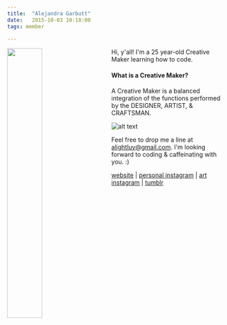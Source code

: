 ```yaml
---
title:  "Alejandra Garbutt"
date:   2015-10-03 10:18:00
tags: member

---
```


<img style="float: left; width: 40%; margin-right: 40px;" src="http://s28.postimg.org/vnidbd08d/profile_pic.png">


Hi, y'all! I'm a 25 year-old Creative Maker learning how to code.

#### What is a Creative Maker?

A Creative Maker is a balanced integration of the functions performed by the DESIGNER, ARTIST, & CRAFTSMAN.

![alt text](http://alejandragarbutt.com/wp-content/uploads/2014/10/creative_maker_graphic1.png "Logo Title Text 1")

Feel free to drop me a line at alightluv@gmail.com.
I'm looking forward to coding & caffeinating with you. :)

[website](https://www.alejandragarbutt.com) | [personal instagram](https://www.instagram.com/alightlovelife) | [art instagram](https://www.instagram.com/alightlove) | [tumblr](https://www.alightlove.tumblr.com)
